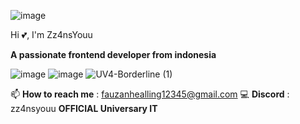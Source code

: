 ![image](https://github.com/user-attachments/assets/65d764a9-7d39-4615-984a-9a5e4d32f240)

Hi 💕, I'm Zz4nsYouu

**A passionate frontend developer from indonesia**

![image](https://github.com/user-attachments/assets/8f6cafbf-3733-4c33-a196-911e1bc15250)
![image](https://github.com/user-attachments/assets/55f8b895-4a6a-4283-8c18-a650bbf8baa1)
![UV4-Borderline (1)](https://github.com/user-attachments/assets/45b8f763-5625-48bf-82b3-635db4ca7fae)

📫 **How to reach me** : fauzanhealling12345@gmail.com
💻 **Discord** : zz4nsyouu
 **OFFICIAL Universary IT**
